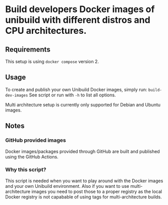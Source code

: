 # Build developers Docker images of unibuild with different distros and CPU architectures.
## Requirements
This setup is using `docker compose` version 2.

## Usage
To create and publish your own Unibuild Docker images, simply run:
`build-dev-images`
See script or run with `-h` to list all options.

Multi architecture setup is currently only supported for Debian and Ubuntu images.

## Notes
### GitHub provided images
Docker images/packages provided through GitHub are built and published using the GitHub Actions.

### Why this script?
This script is needed when you want to play around with the Docker images and your own Unibuild environment.  Also if you want to use multi-architecture images you need to post those to a proper registry as the local Docker registry is not capabable of using tags for multi-architecture builds.

